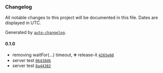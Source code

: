 ### Changelog

All notable changes to this project will be documented in this file. Dates are displayed in UTC.

Generated by [`auto-changelog`](https://github.com/CookPete/auto-changelog).

#### 0.1.0

- removing waitFor(...) timeout, ➕ release-it [`4265e60`](https://github.com-theoslab.apis.wigorschedule/Theo-Dancoisne/theoslab.APIs.wigorSchedule/commit/4265e60b8c46c35574536162ebfb9925a41b2a7b)
- server test [`06438d6`](https://github.com-theoslab.apis.wigorschedule/Theo-Dancoisne/theoslab.APIs.wigorSchedule/commit/06438d6892d79cbdd5f35329a697ff8dea9faef2)
- server test [`8a44302`](https://github.com-theoslab.apis.wigorschedule/Theo-Dancoisne/theoslab.APIs.wigorSchedule/commit/8a443025c24ff1c877fa99c30a117034e24c1681)
